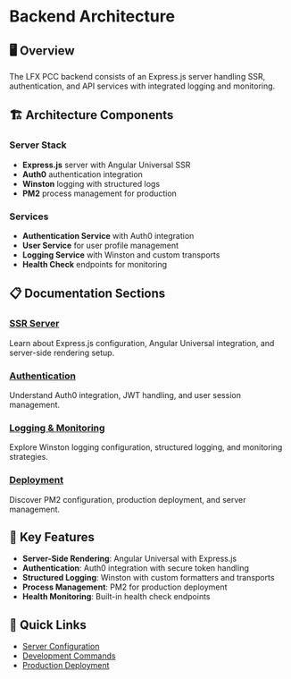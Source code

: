 # Backend Architecture

## 🖥 Overview

The LFX PCC backend consists of an Express.js server handling SSR, authentication, and API services with integrated logging and monitoring.

## 🏗 Architecture Components

### Server Stack

- **Express.js** server with Angular Universal SSR
- **Auth0** authentication integration
- **Winston** logging with structured logs
- **PM2** process management for production

### Services

- **Authentication Service** with Auth0 integration
- **User Service** for user profile management
- **Logging Service** with Winston and custom transports
- **Health Check** endpoints for monitoring

## 📋 Documentation Sections

### [SSR Server](./ssr-server.md)

Learn about Express.js configuration, Angular Universal integration, and server-side rendering setup.

### [Authentication](./authentication.md)

Understand Auth0 integration, JWT handling, and user session management.

### [Logging & Monitoring](./logging-monitoring.md)

Explore Winston logging configuration, structured logging, and monitoring strategies.

### [Deployment](../../deployment.md)

Discover PM2 configuration, production deployment, and server management.

## 🚀 Key Features

- **Server-Side Rendering**: Angular Universal with Express.js
- **Authentication**: Auth0 integration with secure token handling
- **Structured Logging**: Winston with custom formatters and transports
- **Process Management**: PM2 for production deployment
- **Health Monitoring**: Built-in health check endpoints

## 🔗 Quick Links

- [Server Configuration](../../CLAUDE.md#backend-stack)
- [Development Commands](../../CLAUDE.md#development)
- [Production Deployment](../../CLAUDE.md#production)
